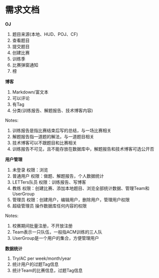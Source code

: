 # 需求文档

**OJ**
1. 题目来源(本地、HUD、POJ、CF)
2. 查看题目
3. 提交题目
4. 创建比赛
5. 训练季
6. 比赛弹窗通知
7. 榜

**博客**
1. Markdown/富文本
2. 可以评论
3. 有Tag
4. 分类(训练报告、解题报告、技术博客内容)

Notes:
1. 训练报告是指比赛结束后写的总结，与一场比赛相关
2. 解题报告指一道题的解法，与一道题目相关
3. 技术博客可以不跟题目和比赛相关
4. 训练报告不可见，且不能存放在数据库中，解题报告和技术博客可选公开否

**用户管理**
1. 未登录
    权限：浏览
1. 普通用户
    权限：做题、解题报告，个人数据统计
2. LETTers队员
    权限：训练报告、写博客
3. 教练
    权限：创建比赛、添加本地题目、浏览全部统计数据、管理Team和UserGroup
4. 管理员
    权限：创建用户，编辑用户，删除用户，管理用户权限
5. 超级管理员
    操作数据库任何内容的权限

Notes:
1. 校赛期间批量注册，不开放注册
2. Team表示一只队伍，一般指ACM训练的三人队
3. UserGroup是一个用户的集合，方便管理用户

**数据统计**

1. Try/AC per week/month/year
2. 统计用户的过题Tag信息
3. 统计Team的比赛信息，过题Tag信息
